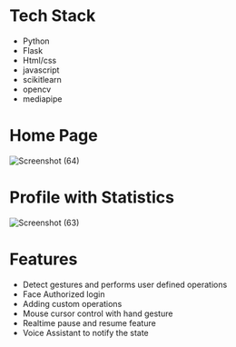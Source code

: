 # Tech Stack
 - Python
 - Flask
 - Html/css
 - javascript
 - scikitlearn
 - opencv
 - mediapipe
 
 # Home Page 

 ![Screenshot (64)](https://user-images.githubusercontent.com/73393530/219869744-5dff3a48-77e8-4056-9dce-d53e01c7d216.png)

# Profile with Statistics
 
![Screenshot (63)](https://user-images.githubusercontent.com/73393530/219869753-4f0c7297-9cfd-4e19-9536-184576c7bab2.png)

# Features
- Detect gestures and performs user defined operations
- Face Authorized login
- Adding custom operations
- Mouse cursor control with hand gesture
- Realtime pause and resume feature
- Voice Assistant to notify the state
